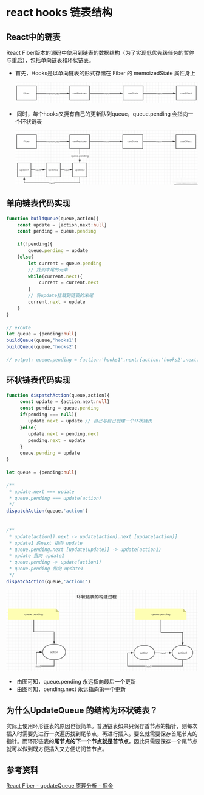 # react hooks 链表结构

## React中的链表

React Fiber版本的源码中使用到链表的数据结构（为了实现低优先级任务的暂停与重启），包括单向链表和环状链表。

- 首先，Hooks是以单向链表的形式存储在 Fiber 的 memoizedState 属性身上
  
  ![](../../\images\react-fiber-data-constructor-1.png)

-  同时，每个hooks又拥有自己的更新队列queue，queue.pending 会指向一个环状链表
  
  ![](../../\images\react-fiber-data-constructor-2.png)

## 单向链表代码实现

```ts
function buildQueue(queue,action){
    const update = {action,next:null}
    const pending = queue.pending
 
    if(!pending){
        queue.pending = update
    }else{
        let current = queue.pending
        // 找到末尾的元素
        while(current.next){
            current = current.next
        }
        // 将update挂载到链表的末尾
        current.next = update
    }
}
 
// excute
let queue = {pending:null}
buildQueue(queue,'hooks1')
buildQueue(queue,'hooks2')
 
// output: queue.pending = {action:'hooks1',next:{action:'hooks2',next:null}}

```

## 环状链表代码实现

```ts
function dispatchAction(queue,action){
     const update = {action,next:null}
     const pending = queue.pending
     if(pending === null){
        update.next = update // 自己与自己创建一个环状链表
     }else{
        update.next = pending.next
        pending.next = update
     }
     queue.pending = update
}
 
let queue = {pending:null}
 
/**
 * update.next === update
 * queue.pending === update(action) 
 */
dispatchAction(queue,'action')
 
 
/**
 * update(action1).next -> update(action).next [update(action)]    
 * update1 的next 指向 update
 * queue.pending.next [update(update)] -> update(action1)          
 * update 指向 update1
 * queue.pending -> update(action1)                                
 * queue.pending 指向 update1
 */
dispatchAction(queue,'action1')
```

![](../../\images\react-fiber-data-constructor-3.png)

-  由图可知，queue.pending 永远指向最后一个更新
-  由图可知，pending.next 永远指向第一个更新

## 为什么UpdateQueue 的结构为环状链表？

实际上使用环形链表的原因也很简单。普通链表如果只保存首节点的指针，则每次插入时需要先进行一次遍历找到尾节点，再进行插入。要么就需要保存首尾节点的指针。而环形链表的**尾节点的下一个节点就是首节点**，因此只需要保存一个尾节点就可以做到既方便插入又方便访问首节点。

## 参考资料

[React Fiber - updateQueue 原理分析 - 掘金](https://juejin.cn/post/7093082885363597349)



